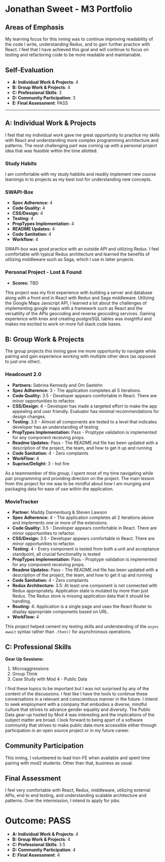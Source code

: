 # Jonathan Sweet - M3 Portfolio

## Areas of Emphasis

My learning focus for this inning was to continue improving readability of the code I write, understanding Redux, and to gain further practice with React. I feel that I have achieved this goal and will continue to focus on testing and refactoring code to be more readable and maintainable.

## Self-Evaluation

* **A: Individual Work & Projects**: 4
* **B: Group Work & Projects**: 4
* **C: Professional Skills**: 3
* **D: Community Participation**: 3
* **E: Final Assessment**: PASS

-----------------------

## A: Individual Work & Projects

I feel that my individual work gave me great opportunity to practice my skills with React and understanding more complex programming architecture and patterns. The most challenging part was coming up with a personal project idea that was feasible within the time allotted.

### Study Habits

I am comfortable with my study habbits and readily implement new course learnings in to projects as my best tool for understanding new concepts.

### SWAPI-Box
* **Spec Adherence:** 4
* **Code Quality:** 4
* **CSS/Design:** 4
* **Testing:** 4
* **PropTypes Implementation:** 4
* **README Updates:** 4
* **Code Sanitation:** 4
* **Workflow:** 4

SWAPI-box was good practice with an outside API and utilizing Redux. I feel comfortable with typical Redux architecture and learned the benefits of utilizing middleware such as Saga, which I use in latter projects.

### Personal Project - Lost & Found
* **Scores:** TBD

This project was my first experience with building a server and database along with a front end in React with Redux and Saga middleware. Utilizing the Google Maps Javscript API, I learned a lot about the challenges of implementing google maps with a framework such as React and the versatility of the APIs geocoding and reverse geocoding services. Gaining experience with knex and creating postgreSQL tables was insightful and makes me excited to work on more full stack code bases.

## B: Group Work & Projects

The group projects this inning gave me more opportunity to navigate while pairing and gain experience working with multiple other devs (as opposed to just one other).

### Headcount 2.0
* **Partners:** Sabrina Kennedy and Om Saetehn
* **Spec Adherence:** 3 - The application completes all 5 iterations.
* **Code Quality:** 3.5 - Developer appears comfortable in React. There are minor opportunities to refactor.
* **CSS/Design:** 4 - Developer has made a targeted effort to make the app appealing and user friendly. Evaluator has minimal recommendations for design changes.
* **Testing:** 3.5 - Almost all components are tested to a level that indicates developer has an understanding of testing
* **PropTypes Implementation:** Pass - Proptype validation is implemented for any component receiving props.
* **Readme Updates:** Pass - The README.md file has been updated with a description of the project, the team, and how to get it up and running
* **Code Sanitation:** 4 - Zero complaints
* **WorkFlow:** 4
* **Suprise/Delight:** 3 - hot fire

As a teammember of this group, I spent most of my time navigating while pair programming and providing direction on the project. The main lesson from this project for me was to be mindful about how I am munging and packaging data for ease of use within the application.

### MovieTracker
* **Partner:** Maddy Dannenburg & Steven Lawson
* **Spec Adherence:** 4 - The application completes all 2 iterations above and implements one or more of the extensions.
* **Code Quality:** 3.5 - Developer appears comfortable in React. There are minor opportunities to refactor.
* **CSS/Design:** 3.5 - Developer appears comfortable in React. There are minor opportunities to refactor.
* **Testing:** 4 - Every component is tested from both a unit and acceptance standpoint, all crucial functionality is tested
* **PropTypes Implementation:** Pass - Proptype validation is implemented for any component receiving props.
* **Readme Updates:** Pass - The README.md file has been updated with a description of the project, the team, and how to get it up and running
* **Code Sanitation:** 4 - Zero complaints
* **Redux Architecture:** 3.5: At least one component is not connected with Redux appropriately. Application state is mutated by more than just Redux. The Redux store is missing application data that it should be handling.
* **Routing:** 4: Application is a single page and uses the React Router to display appropriate components based on URL.
* **WorkFlow:** 4

This project helped cement my testing skills and understanding of the `async` `await` syntax rather than `.then()` for asynchronous operations.

## C: Professional Skills

**Gear Up Sessions:**
  1. Microaggressions
  2. Group Think
  3. Case Study with Mod 4 - Public Data

I find these topics to be important but I was not surprised by any of the content of the discussions. I feel like I have the tools to continue these conversations in a relevant and conscientious manner in the future. I intend to seek employment with a company that embodies a diverse, mindful culture that strives to advance gender equality and diversity. The Public Data gear-up hosted by Mod 4 was interesting and the implications of the subject matter are broad. I look forward to being apart of a software community that strives to make public data more accessible either through participation in an open source project or in my future career.

## Community Participation

This inning, I volunteered to lead Iron-FE when available and spent time pairing with mod2 students. Other than that, business as usual.

## Final Assessment

I feel very comfortable with React, Redux, middleware, utilizing external APIs, end to end testing, and understanding scalable architecture and patterns. Over the intermission, I intend to apply for jobs.

# Outcome: PASS

* **A: Individual Work & Projects**: 4
* **B: Group Work & Projects**: 4
* **C: Professional Skills**: 3.5
* **D: Community Participation**: 4
* **E: Final Assessment**: 4
